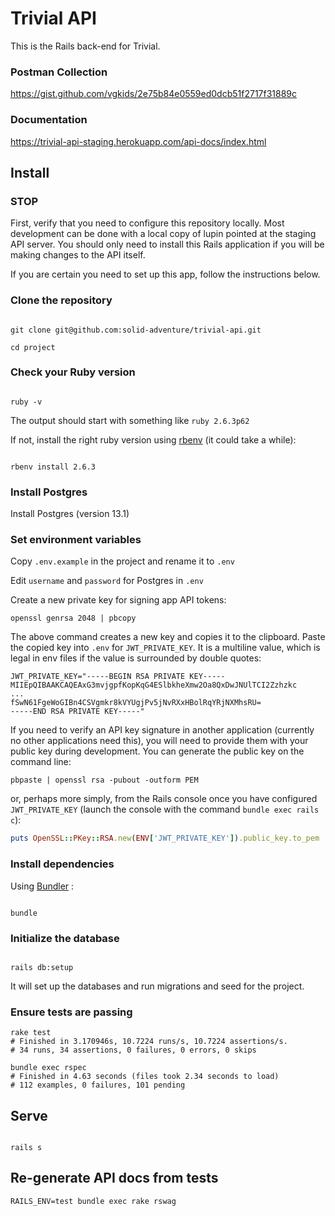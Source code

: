 
  

# Trivial API

  

This is the Rails back-end for Trivial. 

### Postman Collection
https://gist.github.com/vgkids/2e75b84e0559ed0dcb51f2717f31889c
  
### Documentation
https://trivial-api-staging.herokuapp.com/api-docs/index.html


## Install

### STOP

First, verify that you need to configure this repository locally. Most development can be done with a local copy of lupin pointed at the staging API server. You should only need to install this Rails application if you will be making changes to the API itself.

If you are certain you need to set up this app, follow the instructions below.

### Clone the repository

  

```shell

git clone git@github.com:solid-adventure/trivial-api.git

cd project

```

  
  

### Check your Ruby version

  

```shell

ruby -v

```

  

The output should start with something like `ruby 2.6.3p62`

  

If not, install the right ruby version using [rbenv](https://github.com/rbenv/rbenv) (it could take a while):

  

```shell

rbenv install 2.6.3

```

### Install Postgres

Install Postgres (version 13.1)


### Set environment variables

Copy `.env.example` in the project and rename it to `.env`

Edit `username` and `password` for Postgres in `.env`

Create a new private key for signing app API tokens:

```shell
openssl genrsa 2048 | pbcopy
```

The above command creates a new key and copies it to the clipboard. Paste the copied key into `.env` for `JWT_PRIVATE_KEY`. It is a multiline value, which is legal in env files if the value is surrounded by double quotes:

```
JWT_PRIVATE_KEY="-----BEGIN RSA PRIVATE KEY-----
MIIEpQIBAAKCAQEAxG3mvjgpfKopKqG4ESlbkheXmw2Oa8QxDwJNUlTCI2Zzhzkc
...
fSwN61FgeWoGIBn4CSVgmkr8kVYUgjPv5jNvRXxHBolRqYRjNXMhsRU=
-----END RSA PRIVATE KEY-----"
```

If you need to verify an API key signature in another application (currently no other applications need this), you will need to provide them with your public key during development. You can generate the public key on the command line:

```shell
pbpaste | openssl rsa -pubout -outform PEM
```

or, perhaps more simply, from the Rails console once you have configured `JWT_PRIVATE_KEY` (launch the console with the command `bundle exec rails c`):

```ruby
puts OpenSSL::PKey::RSA.new(ENV['JWT_PRIVATE_KEY']).public_key.to_pem
```

### Install dependencies

  

Using [Bundler](https://github.com/bundler/bundler) :

  

```shell

bundle

```

  

### Initialize the database

```shell

rails db:setup

```

It will set up the databases and run migrations and seed for the project.


###  Ensure tests are passing
```shell
rake test
# Finished in 3.170946s, 10.7224 runs/s, 10.7224 assertions/s.
# 34 runs, 34 assertions, 0 failures, 0 errors, 0 skips
```

```shell
bundle exec rspec
# Finished in 4.63 seconds (files took 2.34 seconds to load)
# 112 examples, 0 failures, 101 pending
```

## Serve

  

```shell

rails s

```

## Re-generate API docs from tests

```shell
RAILS_ENV=test bundle exec rake rswag
```
